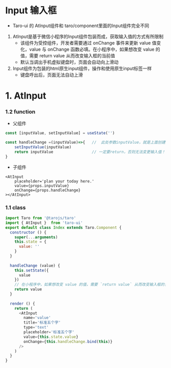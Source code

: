 # Input 输入框

- Taro-ui 的 AtInput组件和 taro/component里面的Input组件完全不同
1. AtInput是基于微信小程序的Input组件包装而成，获取输入值的方式有所限制
    - 该组件为受控组件，开发者需要通过 onChange 事件来更新 value 值变化，value 与 onChange 函数必填。在小程序中，如果想改变 value 的值，需要 return value 从而改变输入框的当前值
    - 默认当调出手机虚拟键盘时，页面会自动向上滑动
2. Input组件为包装的html原生input组件，操作和使用原生input标签一样
    - 键盘呼出后，页面无法自动上滑


# 1. AtInput
### 1.2 function
- 父组件
```javascript
const [inputValue, setInputValue] = useState('')

const handleChange =(inputValue)=>{   //  此处参数inputValue，就是上面创建的状态
    setInputValue(inputValue)
    return inputValue                 // 一定要return，否则无法变更输入值！！！！！！！  
}
```
- 子组件
```jaavascript
<AtInput
    placeholder='plan your today here.'
    value={props.inputValue}
    onChange={props.handleChange}
></AtInput>
```

### 1.1 class
```javascript
import Taro from '@tarojs/taro'
import { AtInput }  from 'taro-ui'
export default class Index extends Taro.Component {
  constructor () {
    super(...arguments)
    this.state = {
      value: ''
    }
  }
  
  handleChange (value) {
    this.setState({
      value
    })
    // 在小程序中，如果想改变 value 的值，需要 `return value` 从而改变输入框的当前值 !!!!!!!!!!!!!!!!!!!!!!!!!!!
    return value
  }
  
  render () {
    return (
      <AtInput
        name='value'
        title='标准五个字'
        type='text'
        placeholder='标准五个字'
        value={this.state.value}
        onChange={this.handleChange.bind(this)}
      />
    )
  }
}
```


